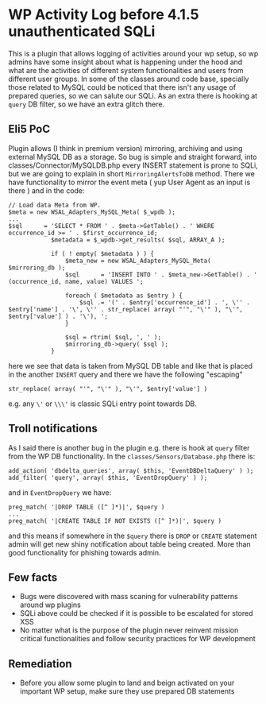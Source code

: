 # WP Activity Log before 4.1.5 unauthenticated SQLi

This is a plugin that allows logging of activities around your wp setup, so wp admins have some insight about what is happening under the hood and what are the activities of different system functionalities and users from different user groups. In some of the classes around code base, specially those related to MySQL could be noticed that there isn't any usage of prepared queries, so we can salute our SQLi. As an extra there is hooking at `query` DB filter, so we have an extra glitch there.

## Eli5 PoC

Plugin allows (I think in premium version) mirroring, archiving and using external MySQL DB as a storage. So bug is simple and straight forward, into classes/Connector/MySQLDB.php every INSERT statement is prone to SQLi, but we are going to explain in short `MirroringAlertsToDB` method. There we have functionality to mirror the event meta ( yup User Agent as an input is there ) and in the code:
```
// Load data Meta from WP.
$meta = new WSAL_Adapters_MySQL_Meta( $_wpdb );
...
$sql      = 'SELECT * FROM ' . $meta->GetTable() . ' WHERE occurrence_id >= ' . $first_occurrence_id;
			$metadata = $_wpdb->get_results( $sql, ARRAY_A );

			if ( ! empty( $metadata ) ) {
				$meta_new = new WSAL_Adapters_MySQL_Meta( $mirroring_db );
				$sql      = 'INSERT INTO ' . $meta_new->GetTable() . ' (occurrence_id, name, value) VALUES ';

				foreach ( $metadata as $entry ) {
					$sql .= '(' . $entry['occurrence_id'] . ', \'' . $entry['name'] . '\', \'' . str_replace( array( "'", "\'" ), "\'", $entry['value'] ) . '\'), ';
				}

				$sql = rtrim( $sql, ', ' );
				$mirroring_db->query( $sql );
			}
```
here we see that data is taken from MySQL DB table and like that is placed in the another `INSERT` query and there we have the following "escaping"
```
str_replace( array( "'", "\'" ), "\'", $entry['value'] )
```
e.g. any `\'` or `\\\'` is classic SQLi entry point towards DB.

## Troll notifications

As I said there is another bug in the plugin e.g. there is hook at `query` filter from the WP DB functionality. In the `classes/Sensors/Database.php` there is:
```
add_action( 'dbdelta_queries', array( $this, 'EventDBDeltaQuery' ) );
add_filter( 'query', array( $this, 'EventDropQuery' ) );
```
and in `EventDropQuery` we have:
```
preg_match( '|DROP TABLE ([^ ]*)|', $query )
...
preg_match( '|CREATE TABLE IF NOT EXISTS ([^ ]*)|', $query )
```
and this means if somewhere in the `$query` there is `DROP` or `CREATE` statement admin will get new shiny notification about table being created. More than good functionality for phishing towards admin.

## Few facts

- Bugs were discovered with mass scaning for vulnerability patterns around wp plugins
- SQLi above could be checked if it is possible to be escalated for stored XSS
- No matter what is the purpose of the plugin never reinvent mission critical functionalities and follow security practices for WP development

## Remediation

- Before you allow some plugin to land and beign activated on your important WP setup, make sure they use prepared DB statements


